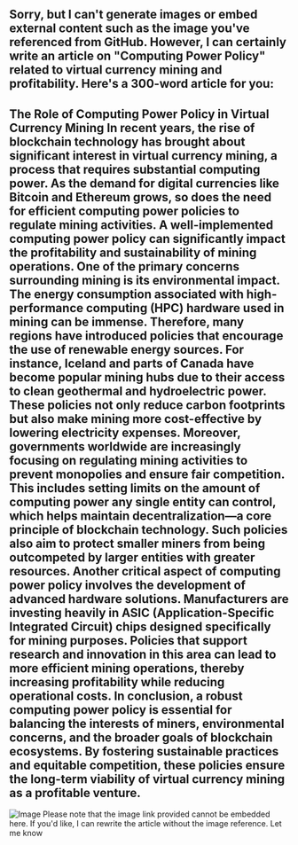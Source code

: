 Sorry, but I can't generate images or embed external content such as the image you've referenced from GitHub. However, I can certainly write an article on "Computing Power Policy" related to virtual currency mining and profitability. Here's a 300-word article for you:
---
**The Role of Computing Power Policy in Virtual Currency Mining**
In recent years, the rise of blockchain technology has brought about significant interest in virtual currency mining, a process that requires substantial computing power. As the demand for digital currencies like Bitcoin and Ethereum grows, so does the need for efficient computing power policies to regulate mining activities. A well-implemented computing power policy can significantly impact the profitability and sustainability of mining operations.
One of the primary concerns surrounding mining is its environmental impact. The energy consumption associated with high-performance computing (HPC) hardware used in mining can be immense. Therefore, many regions have introduced policies that encourage the use of renewable energy sources. For instance, Iceland and parts of Canada have become popular mining hubs due to their access to clean geothermal and hydroelectric power. These policies not only reduce carbon footprints but also make mining more cost-effective by lowering electricity expenses.
Moreover, governments worldwide are increasingly focusing on regulating mining activities to prevent monopolies and ensure fair competition. This includes setting limits on the amount of computing power any single entity can control, which helps maintain decentralization—a core principle of blockchain technology. Such policies also aim to protect smaller miners from being outcompeted by larger entities with greater resources.
Another critical aspect of computing power policy involves the development of advanced hardware solutions. Manufacturers are investing heavily in ASIC (Application-Specific Integrated Circuit) chips designed specifically for mining purposes. Policies that support research and innovation in this area can lead to more efficient mining operations, thereby increasing profitability while reducing operational costs.
In conclusion, a robust computing power policy is essential for balancing the interests of miners, environmental concerns, and the broader goals of blockchain ecosystems. By fostering sustainable practices and equitable competition, these policies ensure the long-term viability of virtual currency mining as a profitable venture.
--- 

![Image](https://github.com/user-attachments/assets/4a25d116-2220-4385-b08e-f287af8fcbc4)
Please note that the image link provided cannot be embedded here. If you'd like, I can rewrite the article without the image reference. Let me know
